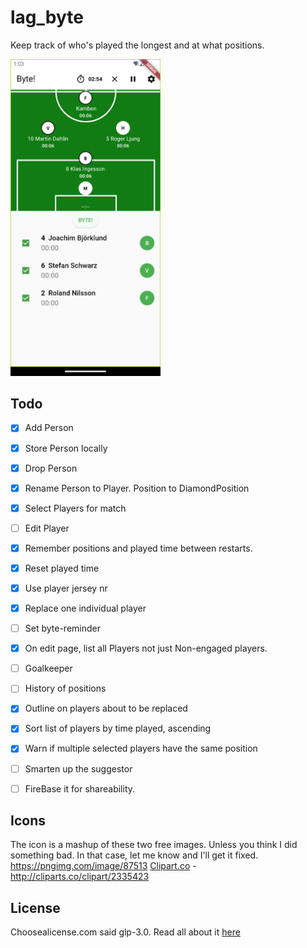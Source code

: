 # lag_byte

Keep track of who's played the longest and at what positions. 

<img src="images/screenshot.png" width="240" />


## Todo

- [x] Add Person
- [x] Store Person locally
- [x] Drop Person
- [x] Rename Person to Player. Position to DiamondPosition
- [x] Select Players for match
- [ ] Edit Player
- [x] Remember positions and played time between restarts.
- [x] Reset played time
- [x] Use player jersey nr
- [x] Replace one individual player
- [ ] Set byte-reminder
- [x] On edit page, list all Players not just Non-engaged players. 
- [ ] Goalkeeper
- [ ] History of positions
- [x] Outline on players about to be replaced
- [x] Sort list of players by time played, ascending
- [x] Warn if multiple selected players have the same position
- [ ] Smarten up the suggestor
- [ ] FireBase it for shareability.


## Icons

The icon is a mashup of these two free images. Unless you think I did something bad. In that case, let me know and I'll get it fixed. 
https://pngimg.com/image/87513
<a href="http://cliparts.co">Clipart.co</a> - http://cliparts.co/clipart/2335423

## License

Choosealicense.com said glp-3.0. Read all about it [here](LICENSE.txt)
